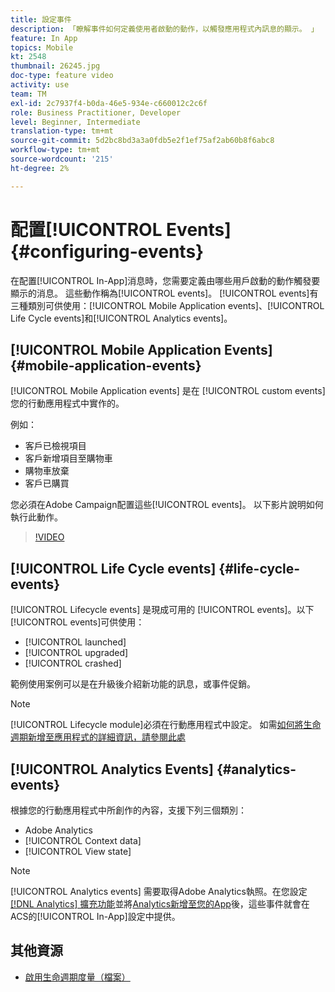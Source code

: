 ```yaml
---
title: 設定事件
description: 「瞭解事件如何定義使用者啟動的動作，以觸發應用程式內訊息的顯示。 」
feature: In App
topics: Mobile
kt: 2548
thumbnail: 26245.jpg
doc-type: feature video
activity: use
team: TM
exl-id: 2c7937f4-b0da-46e5-934e-c660012c2c6f
role: Business Practitioner, Developer
level: Beginner, Intermediate
translation-type: tm+mt
source-git-commit: 5d2bc8bd3a3a0fdb5e2f1ef75af2ab60b8f6abc8
workflow-type: tm+mt
source-wordcount: '215'
ht-degree: 2%

---
```


# 配置[!UICONTROL Events] {#configuring-events}

在配置[!UICONTROL In-App]消息時，您需要定義由哪些用戶啟動的動作觸發要顯示的消息。 這些動作稱為[!UICONTROL events]。 [!UICONTROL events]有三種類別可供使用：[!UICONTROL Mobile Application events]、[!UICONTROL Life Cycle events]和[!UICONTROL Analytics events]。

## [!UICONTROL Mobile Application Events] {#mobile-application-events}

[!UICONTROL Mobile Application events] 是在 [!UICONTROL custom events] 您的行動應用程式中實作的。

例如：

* 客戶已檢視項目
* 客戶新增項目至購物車
* 購物車放棄
* 客戶已購買

您必須在Adobe Campaign配置這些[!UICONTROL events]。 以下影片說明如何執行此動作。

>[!VIDEO](https://video.tv.adobe.com/v/26245?quality=12)

## [!UICONTROL Life Cycle events]  {#life-cycle-events}

[!UICONTROL Lifecycle events] 是現成可用的 [!UICONTROL events]。以下[!UICONTROL events]可供使用：

* [!UICONTROL launched]
* [!UICONTROL upgraded]
* [!UICONTROL crashed]

範例使用案例可以是在升級後介紹新功能的訊息，或事件促銷。

>[!NOTE]
>
>[!UICONTROL Lifecycle module]必須在行動應用程式中設定。 如需[如何將生命週期新增至應用程式的詳細資訊，請參閱此處](https://aep-sdks.gitbook.io/docs/using-mobile-extensions/mobile-core/lifecycle)

## [!UICONTROL Analytics Events] {#analytics-events}

根據您的行動應用程式中所創作的內容，支援下列三個類別：

* Adobe Analytics
* [!UICONTROL Context data]
* [!UICONTROL View state]

>[!NOTE]
>
>[!UICONTROL Analytics events] 需要取得Adobe Analytics執照。在您設定[[!DNL Analytics] 擴充功能](https://aep-sdks.gitbook.io/docs/using-mobile-extensions/adobe-analytics#configure-analytics-extension-in-launch)並將[Analytics新增至您的App](https://aep-sdks.gitbook.io/docs/using-mobile-extensions/adobe-analytics#add-analytics-to-your-app)後，這些事件就會在ACS的[!UICONTROL In-App]設定中提供。

## 其他資源

* [啟用生命週期度量（檔案）](https://aep-sdks.gitbook.io/docs/getting-started/initialize-the-sdk#enable-lifecycle-metrics)
